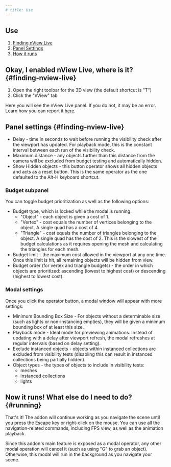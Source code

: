 ```yaml
---
# title: Use
---
```


## Use

1. [Finding nView Live](#finding-nview-live)
2. [Panel Settings](#panel-settings)
3. [How it runs](#running)

## Okay, I enabled nView Live, where is it? {#finding-nview-live}

1. Open the right toolbar for the 3D view (the default shortcut is "T")
2. Click the "nView" tab

Here you will see the nView Live panel. If you do not, it may be an error.
Learn how you can report it [here](/nview-live/contribute#report-bugs).

## Panel settings {#finding-nview-live}

- Delay - time in seconds to wait before running the visibility check after the viewport has updated.
For playback mode, this is the constant interval between each run of the visibility check.
- Maximum distance - any objects further than this distance from the camera will be
excluded from budget testing and automatically hidden.
- Show Hidden objects - this button operator shows all hidden objects
and acts as a reset button.
This is the same operator as the one defaulted to the Alt-H keyboard shortcut.

### Budget subpanel
You can toggle budget prioritization as well as the following options:
- Budget type, which is locked while the modal is running.
  - "Object" - each object is given a cost of 1.
  - "Vertex" - cost equals the number of vertices belonging to the object.
  A single quad has a cost of 4.
  - "Triangle" - cost equals the number of triangles belonging to the object.
  A single quad has the cost of 2.
  This is the slowest of the budget calculations as it requires opening the mesh
  and calculating the triangles for each mesh.
- Budget limit - the maximum cost allowed in the viewport at any one time.
Once this limit is hit, all remaining objects will be hidden from view.
- Budget order (for vertex and triangle budgets) -
the order in which objects are prioritized:
ascending (lowest to highest cost) or descending (highest to lowest cost).

### Modal settings

Once you click the operator button, a modal window will appear with more settings:
- Minimum Bounding Box Size - For objects
without a determinable size (such as lights or non-instancing empties),
they will be given a minimum bounding box of at least this size. 
- Playback mode - Ideal mode for previewing animations.
Instead of updating with a delay after viewport refresh,
the modal refreshes at regular intervals (based on delay setting).
- Exclude instanced objects - objects within instanced collections
are excluded from visibility tests (disabling this can result in instanced collections being partially hidden).
- Object types - the types of objects to include in visibility tests:
  - meshes
  - instanced collections
  - lights

## Now it runs! What else do I need to do? {#running}

That's it! The addon will continue working as you navigate the scene
until you press the Escape key or right-click on the mouse.
You can use all the navigation-related commands, including FPS view, as well
as the animation playback.

Since this addon's main feature is exposed as a modal operator,
any other modal operation will cancel it (such as using "G" to grab an object).
Otherwise, this modal will run in the background as you navigate your scene.